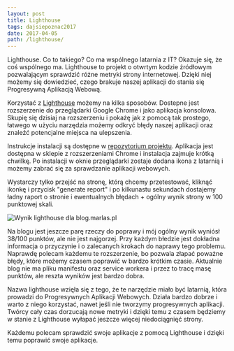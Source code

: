 ```yaml
---
layout: post
title: Lighthouse
tags: dajsiepoznac2017
date: 2017-04-05
path: /lighthouse/
---
```


Lighthouse. Co to takiego? Co ma wspólnego latarnia z IT?
Okazuje się, że coś wspólnego ma. Lighthouse to projekt o otwrtym kodzie źródłowym pozwalającym sprawdzić różne metryki strony internetowej. Dzięki niej możemy się dowiedzieć, czego brakuje naszej aplikacji do stania się Progresywną Aplikacją Webową.

<!--more-->

Korzystać z [Lighthouse](https://github.com/GoogleChrome/lighthouse) możemy na kilka sposobów. Dostepne jest rozszerzenie do przeglądarki Google Chrome i jako aplikacja konsolowa. Skupię się dzisiaj na rozszerzeniu i pokażę jak z pomocą tak prostego, łatwego w użyciu narzędzia możemy odkryć błędy naszej aplikacji oraz znaleźć potencjalne miejsca na ulepszenia.

Instrukcje instalacji są dostępne w [repozytorium projektu](https://github.com/GoogleChrome/lighthouse). Aplikacja jest dostępna w sklepie z rozszerzeniami Chrome i instalacja zajmuje krótką chwilkę. Po instalacji w oknie przeglądarki zostaje dodana ikona z latarnią i możemy zabrać się za sprawdzanie aplikacji webowych.

Wystarczy tylko przejść na stronę, którą chcemy przetestować, kliknąć ikonkę i przycisk "generate report" i po kilkunastu sekundach dostajemy ładny raport o stronie i ewentualnych błędach + ogólny wynik strony w 100 punktowej skali.

![Wynik lighthouse dla blog.marlas.pl](/blog-marlas-pl-lighthouse.png)

Na blogu jest jeszcze parę rzeczy do poprawy i mój ogólny wynik wyniósł 38/100 punktów, ale nie jest najgorzej. Przy każdym błedzie jest dokładna informacja o przyczynie i o zalecanych krokach do naprawy tego problemu. Naprawdę polecam każdemu te rozszerzenie, bo pozwala złapać poważne błędy, które możemy czasem poprawić w bardzo krótkim czasie. Aktualnie blog nie ma pliku manifestu oraz service workera i przez to tracę masę punktów, ale reszta wyników jest bardzo dobra.

Nazwa lighthouse wzięła się z tego, że te narzędzie miało być latarnią, która prowadzi do Progresywnych Aplikacji Webowych. Działa bardzo dobrze i warto z niego korzystać, nawet jeśli nie tworzymy progresywnych aplikacji. Twórcy cały czas dorzucają nowe metryki i dzięki temu z czasem będziemy w stanie z Lighthouse wyłapać jeszcze więcej niedociągnięć strony.

Każdemu polecam sprawdzić swoje aplikacje z pomocą Lighthouse i dzięki temu poprawić swoje aplikacje.
